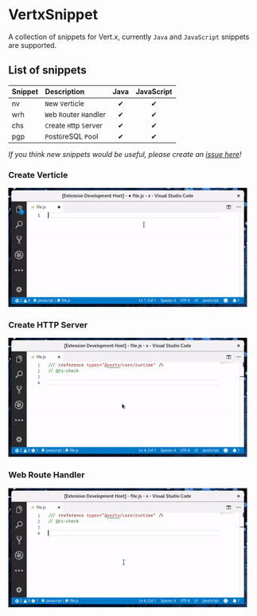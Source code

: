 # VertxSnippet

A collection of snippets for Vert.x, currently `Java` and `JavaScript` snippets are supported.

## List of snippets

| Snippet | Description              | Java  | JavaScript |
| ------- |:-------------------------|:-----:|:----------:|
| nv      | `N`ew `V`erticle         | ✔     | ✔         |
| wrh     | `W`eb `R`outer `H`andler | ✔     | ✔         |
| chs     | `C`reate `H`ttp `S`erver | ✔     | ✔         |
| pgp     | `P`ost`G`reSQL `P`ool    | ✔     | ✔         |

*If you think new snippets would be useful, please create an [issue here](https://github.com/pmlopes/VertxSnippet/issues)!*

### Create Verticle

![nv](https://raw.githubusercontent.com/pmlopes/VertxSnippet/master/docs/nv.gif)

### Create HTTP Server

![chs](https://raw.githubusercontent.com/pmlopes/VertxSnippet/master/docs/server.gif)

### Web Route Handler

![wrh](https://raw.githubusercontent.com/pmlopes/VertxSnippet/master/docs/route.gif)
